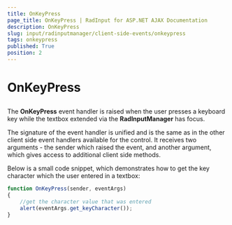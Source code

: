 ```yaml
---
title: OnKeyPress
page_title: OnKeyPress | RadInput for ASP.NET AJAX Documentation
description: OnKeyPress
slug: input/radinputmanager/client-side-events/onkeypress
tags: onkeypress
published: True
position: 2
---
```


# OnKeyPress



## 

The **OnKeyPress** event handler is raised when the user presses a keyboard key while the textbox extended via the **RadInputManager** has focus.

The signature of the event handler is unified and is the same as in the other client side event handlers available for the control. It receives two arguments - the sender which raised the event, and another argument, which gives access to additional client side methods.

Below is a small code snippet, which demonstrates how to get the key character which the user entered in a textbox:

````JavaScript
function OnKeyPress(sender, eventArgs)
{
	//get the character value that was entered
	alert(eventArgs.get_keyCharacter());
}
````



